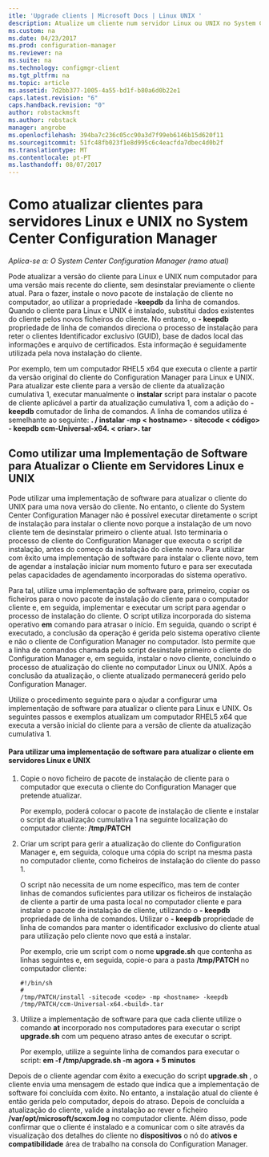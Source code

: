 ```yaml
---
itle: 'Upgrade clients | Microsoft Docs | Linux UNIX '
description: Atualize um cliente num servidor Linux ou UNIX no System Center Configuration Manager.
ms.custom: na
ms.date: 04/23/2017
ms.prod: configuration-manager
ms.reviewer: na
ms.suite: na
ms.technology: configmgr-client
ms.tgt_pltfrm: na
ms.topic: article
ms.assetid: 7d2bb377-1005-4a55-bd1f-b80a6d0b22e1
caps.latest.revision: "6"
caps.handback.revision: "0"
author: robstackmsft
ms.author: robstack
manager: angrobe
ms.openlocfilehash: 394ba7c236c05cc90a3d7f99eb6146b15d620f11
ms.sourcegitcommit: 51fc48fb023f1e8d995c6c4eacfda7dbec4d0b2f
ms.translationtype: MT
ms.contentlocale: pt-PT
ms.lasthandoff: 08/07/2017
---
```

# <a name="how-to-upgrade-clients-for-linux-and-unix-servers-in-system-center-configuration-manager"></a>Como atualizar clientes para servidores Linux e UNIX no System Center Configuration Manager

*Aplica-se a: O System Center Configuration Manager (ramo atual)*

Pode atualizar a versão do cliente para Linux e UNIX num computador para uma versão mais recente do cliente, sem desinstalar previamente o cliente atual. Para o fazer, instale o novo pacote de instalação de cliente no computador, ao utilizar a propriedade **-keepdb** da linha de comandos. Quando o cliente para Linux e UNIX é instalado, substitui dados existentes do cliente pelos novos ficheiros do cliente. No entanto, o **- keepdb** propriedade de linha de comandos direciona o processo de instalação para reter o clientes Identificador exclusivo (GUID), base de dados local das informações e arquivo de certificados. Esta informação é seguidamente utilizada pela nova instalação do cliente.  

 Por exemplo, tem um computador RHEL5 x64 que executa o cliente a partir da versão original do cliente do Configuration Manager para Linux e UNIX. Para atualizar este cliente para a versão de cliente da atualização cumulativa 1, executar manualmente o **instalar** script para instalar o pacote de cliente aplicável a partir da atualização cumulativa 1, com a adição do **- keepdb** comutador de linha de comandos. A linha de comandos utiliza é semelhante ao seguinte: **. / instalar -mp < hostname\> - sitecode < código\> - keepdb ccm-Universal-x64. < criar\>. tar**  

## <a name="how-to-use-a-software-deployment-to-upgrade-the-client-on-linux-and-unix-servers"></a>Como utilizar uma Implementação de Software para Atualizar o Cliente em Servidores Linux e UNIX  
 Pode utilizar uma implementação de software para atualizar o cliente do UNIX para uma nova versão do cliente. No entanto, o cliente do System Center Configuration Manager não é possível executar diretamente o script de instalação para instalar o cliente novo porque a instalação de um novo cliente tem de desinstalar primeiro o cliente atual. Isto terminaria o processo de cliente do Configuration Manager que executa o script de instalação, antes do começo da instalação do cliente novo. Para utilizar com êxito uma implementação de software para instalar o cliente novo, tem de agendar a instalação iniciar num momento futuro e para ser executada pelas capacidades de agendamento incorporadas do sistema operativo.  

 Para tal, utilize uma implementação de software para, primeiro, copiar os ficheiros para o novo pacote de instalação do cliente para o computador cliente e, em seguida, implementar e executar um script para agendar o processo de instalação do cliente. O script utiliza incorporada do sistema operativo **em** comando para atrasar o início. Em seguida, quando o script é executado, a conclusão da operação é gerida pelo sistema operativo cliente e não o cliente de Configuration Manager no computador. Isto permite que a linha de comandos chamada pelo script desinstale primeiro o cliente do Configuration Manager e, em seguida, instalar o novo cliente, concluindo o processo de atualização do cliente no computador Linux ou UNIX. Após a conclusão da atualização, o cliente atualizado permanecerá gerido pelo Configuration Manager.  

 Utilize o procedimento seguinte para o ajudar a configurar uma implementação de software para atualizar o cliente para Linux e UNIX. Os seguintes passos e exemplos atualizam um computador RHEL5 x64 que executa a versão inicial do cliente para a versão de cliente da atualização cumulativa 1.  

#### <a name="to-use-a-software-deployment-to-upgrade-the-client-on-linux-and-unix-servers"></a>Para utilizar uma implementação de software para atualizar o cliente em servidores Linux e UNIX  

1.  Copie o novo ficheiro de pacote de instalação de cliente para o computador que executa o cliente do Configuration Manager que pretende atualizar.  

     Por exemplo, poderá colocar o pacote de instalação de cliente e instalar o script da atualização cumulativa 1 na seguinte localização do computador cliente: **/tmp/PATCH**  

2.  Criar um script para gerir a atualização do cliente do Configuration Manager e, em seguida, coloque uma cópia do script na mesma pasta no computador cliente, como ficheiros de instalação do cliente do passo 1.  

     O script não necessita de um nome específico, mas tem de conter linhas de comandos suficientes para utilizar os ficheiros de instalação de cliente a partir de uma pasta local no computador cliente e para instalar o pacote de instalação de cliente, utilizando o **- keepdb** propriedade de linha de comandos. Utilizar o **- keepdb** propriedade de linha de comandos para manter o identificador exclusivo do cliente atual para utilização pelo cliente novo que está a instalar.  

     Por exemplo, crie um script com o nome **upgrade.sh** que contenha as linhas seguintes e, em seguida, copie-o para a pasta **/tmp/PATCH** no computador cliente:  

    ```  
    #!/bin/sh  
    #  
    /tmp/PATCH/install -sitecode <code> -mp <hostname> -keepdb /tmp/PATCH/ccm-Universal-x64.<build>.tar  

    ```  

3.  Utilize a implementação de software para que cada cliente utilize o comando **at** incorporado nos computadores para executar o script **upgrade.sh** com um pequeno atraso antes de executar o script.  

     Por exemplo, utilize a seguinte linha de comandos para executar o script: **em -f /tmp/upgrade.sh -m agora + 5 minutos**  

 Depois de o cliente agendar com êxito a execução do script **upgrade.sh** , o cliente envia uma mensagem de estado que indica que a implementação de software foi concluída com êxito. No entanto, a instalação atual do cliente é então gerida pelo computador, depois do atraso. Depois de concluída a atualização do cliente, valide a instalação ao rever o ficheiro **/var/opt/microsoft/scxcm.log** no computador cliente. Além disso, pode confirmar que o cliente é instalado e a comunicar com o site através da visualização dos detalhes do cliente no **dispositivos** o nó do **ativos e compatibilidade** área de trabalho na consola do Configuration Manager.  

